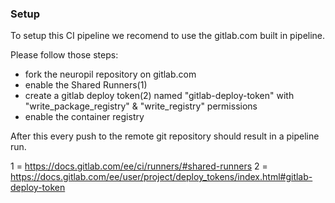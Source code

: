 ### Setup
To setup this CI pipeline we recomend to use the gitlab.com built in pipeline.

Please follow those steps:
 - fork the neuropil repository on gitlab.com
 - enable the Shared Runners(1)
 - create a gitlab deploy token(2) named "gitlab-deploy-token" with "write_package_registry" & "write_registry" permissions
 - enable the container registry

After this every push to the remote git repository should result in a pipeline run.

1 = https://docs.gitlab.com/ee/ci/runners/#shared-runners
2 = https://docs.gitlab.com/ee/user/project/deploy_tokens/index.html#gitlab-deploy-token